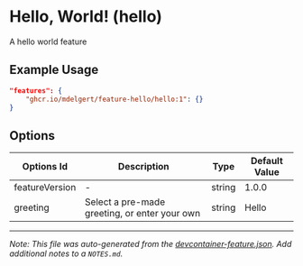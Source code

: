 
# Hello, World! (hello)

A hello world feature

## Example Usage

```json
"features": {
    "ghcr.io/mdelgert/feature-hello/hello:1": {}
}
```

## Options

| Options Id | Description | Type | Default Value |
|-----|-----|-----|-----|
| featureVersion | - | string | 1.0.0 |
| greeting | Select a pre-made greeting, or enter your own | string | Hello |



---

_Note: This file was auto-generated from the [devcontainer-feature.json](https://github.com/mdelgert/feature-hello/blob/main/src/hello/devcontainer-feature.json).  Add additional notes to a `NOTES.md`._
